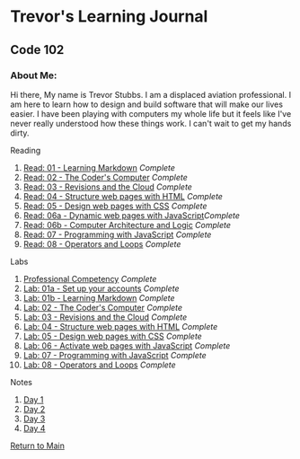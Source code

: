 # Trevor's Learning Journal
## Code 102

### About Me:

Hi there, My name is Trevor Stubbs. I am a displaced aviation professional. I am here to learn how to design and build software that will make our lives easier.  I have been playing with computers my whole life but it feels like I've never really understood how these things work. I can't wait to get my hands dirty.

Reading
1. [Read: 01 - Learning Markdown](Assignments/Reading/read01.md) *Complete*
1. [Read: 02 - The Coder's Computer](Assignments/Reading/read02.md) *Complete*
1. [Read: 03 - Revisions and the Cloud](Assignments/Reading/read03.md) *Complete*
1. [Read: 04 - Structure web pages with HTML](Assignments/Reading/read04.md) *Complete*
1. [Read: 05 - Design web pages with CSS](Assignments/Reading/read05.md) *Complete*
1. [Read: 06a - Dynamic web pages with JavaScript](Assignments/Reading/read06a.md)*Complete*
1. [Read: 06b - Computer Architecture and Logic](Assignments/Reading/read06b.md) *Complete*
1. [Read: 07 - Programming with JavaScript](Assignments/Reading/read07.md) *Complete*
1. [Read: 08 - Operators and Loops](Assignments/Reading/read08.md) *Complete*

Labs
1. [Professional Competency](Assignments/Labs/Professional_Comp.md) *Complete*
1. [Lab: 01a - Set up your accounts](Assignments/Labs/lab01a.md) *Complete*
1. [Lab: 01b - Learning Markdown](Assignments/Labs/lab01b.md) *Complete*
1. [Lab: 02 - The Coder's Computer](Assignments/Labs/lab02.md) *Complete*
1. [Lab: 03 - Revisions and the Cloud](Assignments/Labs/lab03.md) *Complete*
1. [Lab: 04 - Structure web pages with HTML](Assignments/Labs/lab04.md) *Complete*
1. [Lab: 05 - Design web pages with CSS](Assignments/Labs/lab05.md) *Complete*
1. [Lab: 06 - Activate web pages with JavaScript](Assignments/Labs/lab06.md) *Complete*
1. [Lab: 07 - Programming with JavaScript](Assignments/Labs/lab07.md) *Complete*
1. [Lab: 08 - Operators and Loops](Assignments/Labs/lab08.md) *Complete*

Notes
1. [Day 1](Notes/102Day1Notes.md)
1. [Day 2](Notes/102Day2Notes.md)
1. [Day 3](Notes/102Day3Notes.md)
1. [Day 4](Notes/102Day4Notes.md)

[Return to Main](https://trevorstubbs.github.io/learning-journal/)